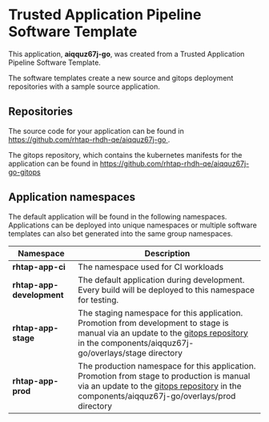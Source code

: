 # Trusted Application Pipeline Software Template

This application, **aiqquz67j-go**, was created from a Trusted Application Pipeline Software Template.

The software templates create a new source and gitops deployment repositories with a sample source application. 

## Repositories

The source code for your application can be found in [https://github.com/rhtap-rhdh-qe/aiqquz67j-go ](https://github.com/rhtap-rhdh-qe/aiqquz67j-go ).
 
The gitops repository, which contains the kubernetes manifests for the application can be found in 
[https://github.com/rhtap-rhdh-qe/aiqquz67j-go-gitops ](https://github.com/rhtap-rhdh-qe/aiqquz67j-go-gitops ) 

## Application namespaces 

The default application will be found in the following namespaces. Applications can be deployed into unique namespaces or multiple software templates can also bet generated into the same group namespaces.  

|  Namespace   |  Description   |  
| -------- | -------- |
| **rhtap-app-ci** | The namespace used for CI workloads |
| **rhtap-app-development** | The default application during development. Every build will be deployed to this namespace for testing. |
| **rhtap-app-stage** | The staging namespace for this application. Promotion from development to stage is manual via an update to the [gitops repository](https://github.com/rhtap-rhdh-qe/aiqquz67j-go-gitops ) in the components/aiqquz67j-go/overlays/stage directory |
| **rhtap-app-prod** | The production namespace for this application. Promotion from stage to production is manual via an update to the [gitops repository](https://github.com/rhtap-rhdh-qe/aiqquz67j-go-gitops ) in the components/aiqquz67j-go/overlays/prod directory |